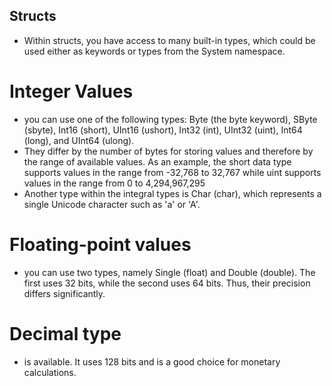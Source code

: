 ## Structs
- Within structs, you have access to many built-in types, which could be used either as keywords or types from the System namespace.

# Integer Values
- you can use one of the following types: Byte (the byte keyword), SByte (sbyte), Int16 (short), UInt16 (ushort), Int32 (int), UInt32 (uint), Int64 (long), and UInt64 (ulong).
- They differ by the number of bytes for storing values and therefore by the range of available values. As an example, the short data type supports values in the range from -32,768 to 32,767 while uint supports values in the range from 0 to 4,294,967,295
-  Another type within the integral types is Char (char), which represents a single Unicode character such as 'a' or 'A'.

# Floating-point values
- you can use two types, namely Single (float) and Double (double). The first uses 32 bits, while the second uses 64 bits. Thus, their precision differs significantly.

# Decimal type
- is available. It uses 128 bits and is a good choice for monetary calculations.